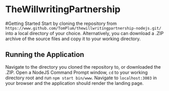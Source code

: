 # TheWillwritingPartnership

#Getting Started
Start by cloning the repository from `https://www.github.com/TomPlum/thewillwritingpartnership-nodejs.git/` into a local directory of your choice. Alternatively, you can download a .ZIP archive of the source files and copy it to your working directory.

## Running the Application
Navigate to the directory you cloned the repository to, or downloaded the .ZIP. Open a NodeJS Command Prompt window, `cd` to your working directory root and run `npm start bin/www`. Navigate to `localhost:3003` in your browser and the application should render the landing page.
